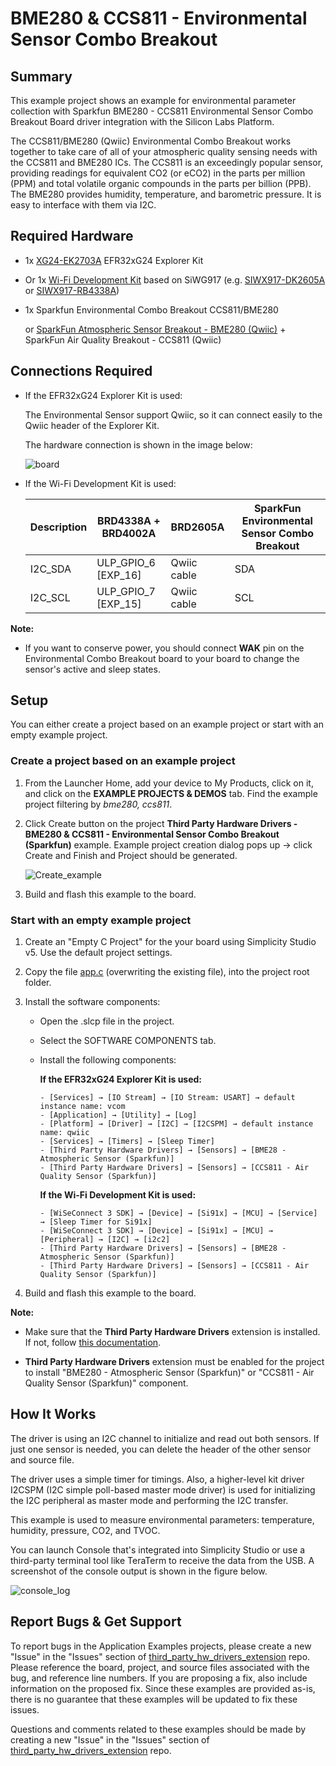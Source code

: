 # BME280 & CCS811 - Environmental Sensor Combo Breakout #

## Summary ##

This example project shows an example for environmental parameter collection with Sparkfun BME280 - CCS811 Environmental Sensor Combo Breakout Board driver integration with the Silicon Labs Platform.

The CCS811/BME280 (Qwiic) Environmental Combo Breakout works together to take care of all of your atmospheric quality sensing needs with the CCS811 and BME280 ICs. The CCS811 is an exceedingly popular sensor, providing readings for equivalent CO2 (or eCO2) in the parts per million (PPM) and total volatile organic compounds in the parts per billion (PPB). The BME280 provides humidity, temperature, and barometric pressure. It is easy to interface with them via I2C.

## Required Hardware ##

- 1x [XG24-EK2703A](https://www.silabs.com/development-tools/wireless/efr32xg24-explorer-kit) EFR32xG24 Explorer Kit

- Or 1x [Wi-Fi Development Kit](https://www.silabs.com/development-tools/wireless/wi-fi) based on SiWG917 (e.g. [SIWX917-DK2605A](https://www.silabs.com/development-tools/wireless/wi-fi/siwx917-dk2605a-wifi-6-bluetooth-le-soc-dev-kit) or [SIWX917-RB4338A](https://www.silabs.com/development-tools/wireless/wi-fi/siwx917-rb4338a-wifi-6-bluetooth-le-soc-radio-board))

- 1x Sparkfun Environmental Combo Breakout CCS811/BME280

  or [SparkFun Atmospheric Sensor Breakout - BME280 (Qwiic)](https://www.sparkfun.com/products/15440) + SparkFun Air Quality Breakout - CCS811 (Qwiic)

## Connections Required ##

- If the EFR32xG24 Explorer Kit is used:

  The Environmental Sensor support Qwiic, so it can connect easily to the Qwiic header of the Explorer Kit.

  The hardware connection is shown in the image below:

  ![board](image/hardware_connection.png)

- If the Wi-Fi Development Kit is used:

  | Description  | BRD4338A + BRD4002A | BRD2605A | SparkFun Environmental Sensor Combo Breakout |
  | -------------| ------------------- | ------------ | ------------------ |
  | I2C_SDA      | ULP_GPIO_6 [EXP_16] | Qwiic cable  | SDA                |
  | I2C_SCL      | ULP_GPIO_7 [EXP_15] | Qwiic cable  | SCL                |

**Note:**

- If you want to conserve power, you should connect **WAK** pin on the Environmental Combo Breakout board to your board to change the sensor's active and sleep states.

## Setup ##

You can either create a project based on an example project or start with an empty example project.

### Create a project based on an example project ###

1. From the Launcher Home, add your device to My Products, click on it, and click on the **EXAMPLE PROJECTS & DEMOS** tab. Find the example project filtering by *bme280, ccs811*.

2. Click Create button on the project **Third Party Hardware Drivers - BME280 & CCS811 - Environmental Sensor Combo Breakout (Sparkfun)** example. Example project creation dialog pops up -> click Create and Finish and Project should be generated.

    ![Create_example](image/create_example.png)

3. Build and flash this example to the board.

### Start with an empty example project ###

1. Create an "Empty C Project" for the your board using Simplicity Studio v5. Use the default project settings.

2. Copy the file [app.c](https://github.com/SiliconLabs/third_party_hw_drivers_extension/tree/master/app/example/sparkfun_environmental_bme280_ccs811) (overwriting the existing file), into the project root folder.

3. Install the software components:

    - Open the .slcp file in the project.

    - Select the SOFTWARE COMPONENTS tab.

    - Install the following components:

        **If the EFR32xG24 Explorer Kit is used:**

          - [Services] → [IO Stream] → [IO Stream: USART] → default instance name: vcom
          - [Application] → [Utility] → [Log]
          - [Platform] → [Driver] → [I2C] → [I2CSPM] → default instance name: qwiic
          - [Services] → [Timers] → [Sleep Timer]
          - [Third Party Hardware Drivers] → [Sensors] → [BME28 - Atmospheric Sensor (Sparkfun)]
          - [Third Party Hardware Drivers] → [Sensors] → [CCS811 - Air Quality Sensor (Sparkfun)]

        **If the Wi-Fi Development Kit is used:**

          - [WiSeConnect 3 SDK] → [Device] → [Si91x] → [MCU] → [Service] → [Sleep Timer for Si91x]
          - [WiSeConnect 3 SDK] → [Device] → [Si91x] → [MCU] → [Peripheral] → [I2C] → [i2c2]
          - [Third Party Hardware Drivers] → [Sensors] → [BME28 - Atmospheric Sensor (Sparkfun)]
          - [Third Party Hardware Drivers] → [Sensors] → [CCS811 - Air Quality Sensor (Sparkfun)]

4. Build and flash this example to the board.

**Note:**

- Make sure that the **Third Party Hardware Drivers** extension is installed. If not, follow [this documentation](https://github.com/SiliconLabs/third_party_hw_drivers_extension/blob/master/README.md#how-to-add-to-simplicity-studio-ide).

- **Third Party Hardware Drivers** extension must be enabled for the project to install "BME280 - Atmospheric Sensor (Sparkfun)" or "CCS811 - Air Quality Sensor (Sparkfun)" component.

## How It Works ##

The driver is using an I2C channel to initialize and read out both sensors. If just one sensor is needed, you can delete the header of the other sensor and source file.

The driver uses a simple timer for timings. Also, a higher-level kit driver I2CSPM (I2C simple poll-based master mode driver) is used for initializing the I2C peripheral as master mode and performing the I2C transfer.

This example is used to measure environmental parameters: temperature, humidity, pressure, CO2, and TVOC.

You can launch Console that's integrated into Simplicity Studio or use a third-party terminal tool like TeraTerm to receive the data from the USB. A screenshot of the console output is shown in the figure below.

![console_log](image/console_log.png)

## Report Bugs & Get Support ##

To report bugs in the Application Examples projects, please create a new "Issue" in the "Issues" section of [third_party_hw_drivers_extension](https://github.com/SiliconLabs/third_party_hw_drivers_extension) repo. Please reference the board, project, and source files associated with the bug, and reference line numbers. If you are proposing a fix, also include information on the proposed fix. Since these examples are provided as-is, there is no guarantee that these examples will be updated to fix these issues.

Questions and comments related to these examples should be made by creating a new "Issue" in the "Issues" section of [third_party_hw_drivers_extension](https://github.com/SiliconLabs/third_party_hw_drivers_extension) repo.
